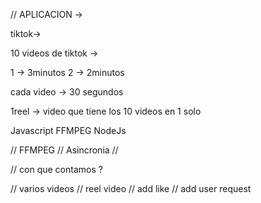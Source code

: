 
// APLICACION ->

tiktok->

10 videos de tiktok ->

1 -> 3minutos
2 -> 2minutos

cada video -> 30 segundos

1reel -> video que tiene los 10 videos en 1 solo

Javascript
FFMPEG
NodeJs



// FFMPEG
// Asincronia
// 


// con que contamos ? 

// varios videos
// reel video
// add like
// add user request